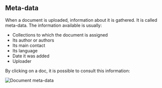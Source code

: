 ## Meta-data
When a document is uploaded, information about it is gathered. It is called
meta-data. The information available is usually:
* Collections to which the document is assigned
* Its author or authors
* Its main contact
* Its language
* Date it was added
* Uploader

By clicking on a doc, it is possible to consult this information:

![Document meta-data](img/document-meta.png)